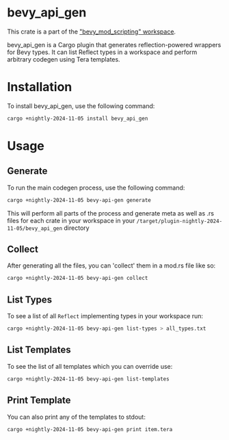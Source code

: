 # bevy_api_gen

This crate is a part of the ["bevy_mod_scripting" workspace](https://github.com/makspll/bevy_mod_scripting).

bevy_api_gen is a Cargo plugin that generates reflection-powered wrappers for Bevy types. It can list Reflect types in a workspace and perform arbitrary codegen using Tera templates.

# Installation
To install bevy_api_gen, use the following command:

```bash
cargo +nightly-2024-11-05 install bevy_api_gen
```

# Usage

## Generate

To run the main codegen process, use the following command:

```bash
cargo +nightly-2024-11-05 bevy-api-gen generate
```

This will perform all parts of the process and generate meta as well as .rs files for each crate in your workspace in your `/target/plugin-nightly-2024-11-05/bevy_api_gen` directory

## Collect

After generating all the files, you can 'collect' them in a mod.rs file like so:

```bash
cargo +nightly-2024-11-05 bevy-api-gen collect
```

## List Types

To see a list of all `Reflect` implementing types in your workspace run:

```bash
cargo +nightly-2024-11-05 bevy-api-gen list-types > all_types.txt
```

## List Templates

To see the list of all templates which you can override use:

```bash
cargo +nightly-2024-11-05 bevy-api-gen list-templates
```

## Print Template

You can also print any of the templates to stdout:

```bash
cargo +nightly-2024-11-05 bevy-api-gen print item.tera
```